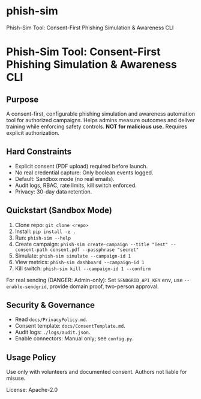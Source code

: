 # phish-sim
Phish-Sim Tool: Consent-First Phishing Simulation &amp; Awareness CLI
# Phish-Sim Tool: Consent-First Phishing Simulation & Awareness CLI

## Purpose
A consent-first, configurable phishing simulation and awareness automation tool for authorized campaigns. Helps admins measure outcomes and deliver training while enforcing safety controls. **NOT for malicious use.** Requires explicit authorization.

## Hard Constraints
- Explicit consent (PDF upload) required before launch.
- No real credential capture: Only boolean events logged.
- Default: Sandbox mode (no real emails).
- Audit logs, RBAC, rate limits, kill switch enforced.
- Privacy: 30-day data retention.

## Quickstart (Sandbox Mode)
1. Clone repo: `git clone <repo>`
2. Install: `pip install -e .`
3. Run: `phish-sim --help`
4. Create campaign: `phish-sim create-campaign --title "Test" --consent-path consent.pdf --passphrase "secret"`
5. Simulate: `phish-sim simulate --campaign-id 1`
6. View metrics: `phish-sim dashboard --campaign-id 1`
7. Kill switch: `phish-sim kill --campaign-id 1 --confirm`

For real sending (DANGER: Admin-only): Set `SENDGRID_API_KEY` env, use `--enable-sendgrid`, provide domain proof, two-person approval.

## Security & Governance
- Read `docs/PrivacyPolicy.md`.
- Consent template: `docs/ConsentTemplate.md`.
- Audit logs: `./logs/audit.json`.
- Enable connectors: Manual only; see `config.py`.

## Usage Policy
Use only with volunteers and documented consent. Authors not liable for misuse. 

License: Apache-2.0
